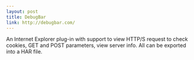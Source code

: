 ```yaml
---
layout: post
title: DebugBar
link: http://debugbar.com/
---
```


An Internet Explorer plug-in with support to view HTTP/S request to check cookies, GET and POST parameters, view server info. All can be exported into a HAR file.
